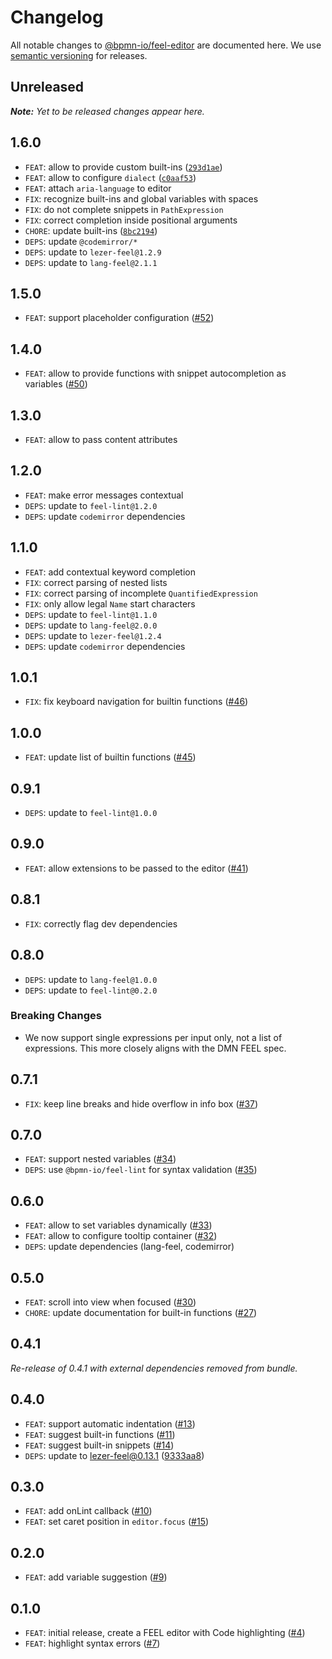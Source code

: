 # Changelog

All notable changes to [@bpmn-io/feel-editor](https://github.com/bpmn-io/feel-editor) are documented here. We use [semantic versioning](http://semver.org/) for releases.

## Unreleased

___Note:__ Yet to be released changes appear here._

## 1.6.0

* `FEAT`: allow to provide custom built-ins ([`293d1ae`](https://github.com/bpmn-io/feel-editor/commit/293d1aeb1da931d3b1f6d063966850d0b42b2d0d))
* `FEAT`: allow to configure `dialect` ([`c0aaf53`](https://github.com/bpmn-io/feel-editor/commit/c0aaf5351c7ab444a28372680556fffbd1de6415))
* `FEAT`: attach `aria-language` to editor
* `FIX`: recognize built-ins and global variables with spaces
* `FIX`: do not complete snippets in `PathExpression`
* `FIX`: correct completion inside positional arguments
* `CHORE`: update built-ins ([`8bc2194`](https://github.com/bpmn-io/feel-editor/commit/8bc21948f3f9ecfb24753b432678966e78f67f76))
* `DEPS`: update `@codemirror/*`
* `DEPS`: update to `lezer-feel@1.2.9`
* `DEPS`: update to `lang-feel@2.1.1`

## 1.5.0

* `FEAT`: support placeholder configuration ([#52](https://github.com/bpmn-io/feel-editor/pull/52))

## 1.4.0

* `FEAT`: allow to provide functions with snippet autocompletion as variables ([#50](https://github.com/bpmn-io/feel-editor/issues/50))

## 1.3.0

* `FEAT`: allow to pass content attributes

## 1.2.0

* `FEAT`: make error messages contextual
* `DEPS`: update to `feel-lint@1.2.0`
* `DEPS`: update `codemirror` dependencies

## 1.1.0

* `FEAT`: add contextual keyword completion
* `FIX`: correct parsing of nested lists
* `FIX`: correct parsing of incomplete `QuantifiedExpression`
* `FIX`: only allow legal `Name` start characters
* `DEPS`: update to `feel-lint@1.1.0`
* `DEPS`: update to `lang-feel@2.0.0`
* `DEPS`: update to `lezer-feel@1.2.4`
* `DEPS`: update `codemirror` dependencies

## 1.0.1

* `FIX`: fix keyboard navigation for builtin functions ([#46](https://github.com/bpmn-io/feel-editor/pull/46))

## 1.0.0

* `FEAT`: update list of builtin functions ([#45](https://github.com/bpmn-io/feel-editor/pull/45))

## 0.9.1

* `DEPS`: update to `feel-lint@1.0.0`

## 0.9.0

* `FEAT`: allow extensions to be passed to the editor ([#41](https://github.com/bpmn-io/feel-editor/issues/41))

## 0.8.1

* `FIX`: correctly flag dev dependencies

## 0.8.0

* `DEPS`: update to `lang-feel@1.0.0`
* `DEPS`: update to `feel-lint@0.2.0`

### Breaking Changes

* We now support single expressions per input only, not a list of expressions. This more closely aligns with the DMN FEEL spec.

## 0.7.1

* `FIX`: keep line breaks and hide overflow in info box ([#37](https://github.com/bpmn-io/feel-editor/issues/37))

## 0.7.0

* `FEAT`: support nested variables ([#34](https://github.com/bpmn-io/feel-editor/pull/34))
* `DEPS`: use `@bpmn-io/feel-lint` for syntax validation ([#35](https://github.com/bpmn-io/feel-editor/pull/35))

## 0.6.0

* `FEAT`: allow to set variables dynamically ([#33](https://github.com/bpmn-io/feel-editor/pull/33))
* `FEAT`: allow to configure tooltip container ([#32](https://github.com/bpmn-io/feel-editor/pull/32))
* `DEPS`: update dependencies (lang-feel, codemirror)

## 0.5.0

* `FEAT`: scroll into view when focused ([#30](https://github.com/bpmn-io/feel-editor/pull/30))
* `CHORE`: update documentation for built-in functions ([#27](https://github.com/bpmn-io/feel-editor/pull/27))

## 0.4.1

_Re-release of 0.4.1 with external dependencies removed from bundle._

## 0.4.0

* `FEAT`: support automatic indentation ([#13](https://github.com/bpmn-io/feel-editor/issues/13))
* `FEAT`: suggest built-in functions ([#11](https://github.com/bpmn-io/feel-editor/issues/11))
* `FEAT`: suggest built-in snippets ([#14](https://github.com/bpmn-io/feel-editor/issues/14))
* `DEPS`: update to lezer-feel@0.13.1 ([9333aa8](https://github.com/bpmn-io/feel-editor/commit/9333aa8ba8cf24363e4f2743836ca57b3eba6812))

## 0.3.0

* `FEAT`: add onLint callback ([#10](https://github.com/bpmn-io/feel-editor/pull/10))
* `FEAT`: set caret position in `editor.focus` ([#15](https://github.com/bpmn-io/feel-editor/pull/15))

## 0.2.0

* `FEAT`: add variable suggestion ([#9](https://github.com/bpmn-io/feel-editor/pull/9))

## 0.1.0

* `FEAT`: initial release, create a FEEL editor with Code highlighting ([#4](https://github.com/bpmn-io/feel-editor/pull/4))
* `FEAT`: highlight syntax errors ([#7](https://github.com/bpmn-io/feel-editor/pull/7))
